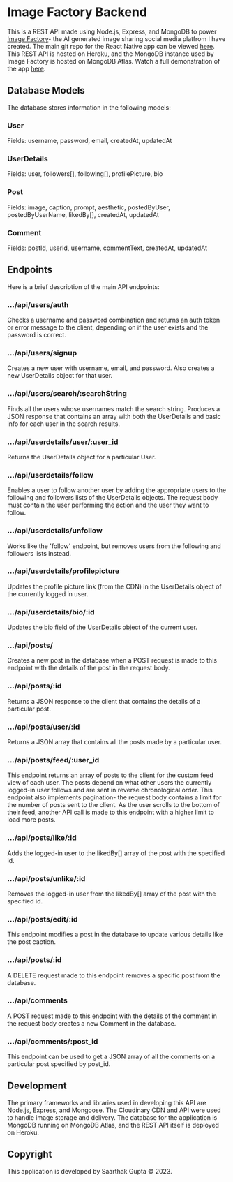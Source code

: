 # Image Factory Backend

This is a REST API made using Node.js, Express, and MongoDB to power [Image Factory](https://github.com/saarthak2002/ImageFactory)- the AI generated image sharing social media platfrom I have created. The main git repo for the React Native app can be viewed [here](https://github.com/saarthak2002/ImageFactory). This REST API is hosted on Heroku, and the MongoDB instance used by Image Factory is hosted on MongoDB Atlas. Watch a full demonstration of the app [here](https://youtu.be/trwPyBvvdhU).

## Database Models
The database stores information in the following models:

### User
Fields: username, password, email, createdAt, updatedAt

### UserDetails
Fields: user, followers[], following[], profilePicture, bio

### Post
Fields: image, caption, prompt, aesthetic, postedByUser, postedByUserName, likedBy[], createdAt, updatedAt

### Comment
Fields: postId, userId, username, commentText, createdAt, updatedAt

## Endpoints

Here is a brief description of the main API endpoints:

### .../api/users/auth
Checks a username and password combination and returns an auth token or error message to the client, depending on if the user exists and the password is correct.

### .../api/users/signup
Creates a new user with username, email, and password. Also creates a new UserDetails object for that user.

### .../api/users/search/:searchString
Finds all the users whose usernames match the search string. Produces a JSON response that contains an array with both the UserDetails and basic info for each user in the search results.

### .../api/userdetails/user/:user_id
Returns the UserDetails object for a particular User.

### .../api/userdetails/follow
Enables a user to follow another user by adding the appropriate users to the following and followers lists of the UserDetails objects. The request body must contain the user performing the action and the user they want to follow.

### .../api/userdetails/unfollow
Works like the 'follow' endpoint, but removes users from the following and followers lists instead.

### .../api/userdetails/profilepicture
Updates the profile picture link (from the CDN) in the UserDetails object of the currently logged in user.

### .../api/userdetails/bio/:id
Updates the bio field of the UserDetails object of the current user.

### .../api/posts/
Creates a new post in the database when a POST request is made to this endpoint with the details of the post in the request body.

### .../api/posts/:id
Returns a JSON response to the client that contains the details of a particular post.

### .../api/posts/user/:id
Returns a JSON array that contains all the posts made by a particular user.

### .../api/posts/feed/:user_id
This endpoint returns an array of posts to the client for the custom feed view of each user. The posts depend on what other users the currently logged-in user follows and are sent in reverse chronological order. This endpoint also implements pagination- the request body contains a limit for the number of posts sent to the client. As the user scrolls to the bottom of their feed, another API call is made to this endpoint with a higher limit to load more posts.

### .../api/posts/like/:id
Adds the logged-in user to the likedBy[] array of the post with the specified id.

### .../api/posts/unlike/:id
Removes the logged-in user from the likedBy[] array of the post with the specified id.

### .../api/posts/edit/:id
This endpoint modifies a post in the database to update various details like the post caption.

### .../api/posts/:id
A DELETE request made to this endpoint removes a specific post from the database.

### .../api/comments
A POST request made to this endpoint with the details of the comment in the request body creates a new Comment in the database.

### .../api/comments/:post_id
This endpoint can be used to get a JSON array of all the comments on a particular post specified by post_id.

## Development
The primary frameworks and libraries used in developing this API are Node.js, Express, and Mongoose. The Cloudinary CDN and API were used to handle image storage and delivery. The database for the application is MongoDB running on MongoDB Atlas, and the REST API itself is deployed on Heroku.

## Copyright
This application is developed by Saarthak Gupta © 2023.